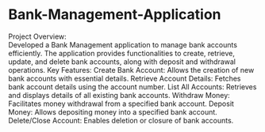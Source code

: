 # Bank-Management-Application
Project Overview:
<br>
Developed a Bank Management application to manage bank accounts efficiently. The application provides functionalities to create, retrieve, update, and delete bank accounts, along with deposit and withdrawal operations.
Key Features:
Create Bank Account: Allows the creation of new bank accounts with essential details.
Retrieve Account Details: Fetches bank account details using the account number.
List All Accounts: Retrieves and displays details of all existing bank accounts.
Withdraw Money: Facilitates money withdrawal from a specified bank account.
Deposit Money: Allows depositing money into a specified bank account.
Delete/Close Account: Enables deletion or closure of bank accounts.
